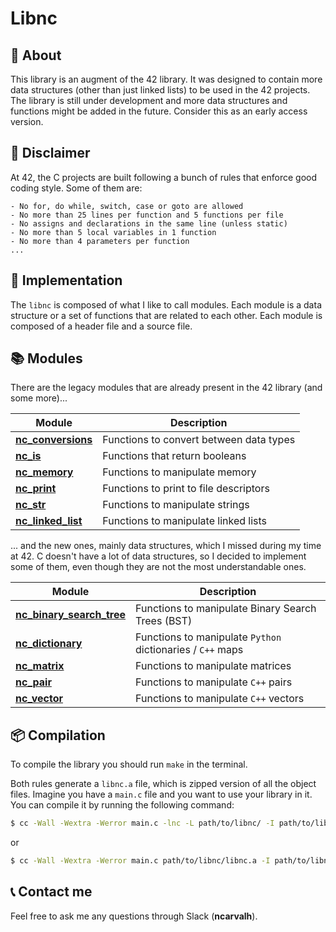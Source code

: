 # **Libnc**


## 📒 **About**
This library is an augment of the 42 library. It was designed to contain more data structures (other than just linked lists) to be used in the 42 projects. The library is still under development and more data structures and functions might be added in the future. Consider this as an early access version.

## 🚨 **Disclaimer**
At 42, the C projects are built following a bunch of rules that enforce good coding style. Some of them are:

	- No for, do while, switch, case or goto are allowed
	- No more than 25 lines per function and 5 functions per file
	- No assigns and declarations in the same line (unless static)
	- No more than 5 local variables in 1 function
	- No more than 4 parameters per function
	... 

## 🔧 **Implementation**
The `libnc` is composed of what I like to call modules. Each module is a data structure or a set of functions that are related to each other. Each module is composed of a header file and a source file.

## 📚 **Modules**
There are the legacy modules that are already present in the 42 library (and some more)...

| Module | Description |
| ------ | ----------- |
| [**nc_conversions**](/includes/nc_conversions.h) | Functions to convert between data types |
| [**nc_is**](/includes/nc_is.h) | Functions that return booleans |
| [**nc_memory**](/includes/nc_memory.h) | Functions to manipulate memory |
| [**nc_print**](/includes/nc_print.h) | Functions to print to file descriptors |
| [**nc_str**](/includes/nc_str.h) | Functions to manipulate strings |
| [**nc_linked_list**](/includes/nc_linked_list.h) | Functions to manipulate linked lists |

... and the new ones, mainly data structures, which I missed during my time at 42. C doesn't have a lot of data structures, so I decided to implement some of them, even though they are not the most understandable ones.

| Module | Description |
| ------ | ----------- |
| [**nc_binary_search_tree**](/includes/nc_bstree.h) | Functions to manipulate Binary Search Trees (BST) |
| [**nc_dictionary**](/includes/nc_dictionary.h) | Functions to manipulate `Python` dictionaries / `C++` maps |
| [**nc_matrix**](/includes/nc_matrix.h) | Functions to manipulate matrices |
| [**nc_pair**](/includes/nc_pair.h) | Functions to manipulate `C++` pairs |
| [**nc_vector**](/includes/nc_vector.h) | Functions to manipulate `C++` vectors |

## 📦 **Compilation**
To compile the library you should run `make` in the terminal. 

Both rules generate a `libnc.a` file, which is zipped version of all the object files. Imagine you have a `main.c` file and you want to use your library in it. You can compile it by running the following command:

```sh
$ cc -Wall -Wextra -Werror main.c -lnc -L path/to/libnc/ -I path/to/libnc/header/folder
```

or

```sh
$ cc -Wall -Wextra -Werror main.c path/to/libnc/libnc.a -I path/to/libnc/header/folder
```

## 📞 **Contact me**
Feel free to ask me any questions through Slack (**ncarvalh**).

